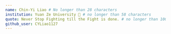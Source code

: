```yaml
---
name: Chin-Yi Liao # No longer than 28 characters
institution: Yuan Ze University 🚩 # no longer than 58 characters
quote: Never Stop Fighting till the Fight is done. # no longer than 100 characters, avoid using quotes(") to guarantee the format remains the same.
github_user: CYLiao1127
---
```

